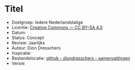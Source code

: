 # Titel 

* Doelgroep: Iedere Nederlandstalige
* Licentie: [Creative Commons — CC BY-SA 4.0](https://creativecommons.org/licenses/by-sa/4.0/)
* Datum: 
* Status: Concept
* Revisie: Jaarlijks
* Auteur: Dion Dresschers
* Inspiratie:
* Bestandslocatie: [github - diondresschers - samenvattingen](https://github.com/diondresschers/samenvattingen/blob/master/template.md)
* Versie: 

